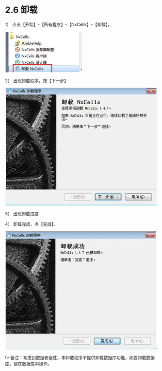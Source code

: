 # 2.6 卸载
1）	点击【开始】-【所有程序】-【NxCells】-【卸载】。
 
![](../img/2.6-1.jpg)

2）	出现卸载程序，按【下一步】
 
![](../img/2.6-2.jpg)

3）	出现卸载进度

4）	卸载完成，点【完成】。

![](../img/2.6-3.jpg)
 
!> 备注：考虑到数据安全性，本卸载程序不提供卸载数据库功能，如要卸载数据库，请在数据库中操作。

